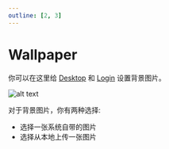 ```yaml
---
outline: [2, 3]
---
```


# Wallpaper

你可以在这里给 [Desktop](../desktop.md) 和 [Login](../setup/login.md) 设置背景图片。

![alt text](/images/how-to/terminus/wallpaper.png)

对于背景图片，你有两种选择:

- 选择一张系统自带的图片
- 选择从本地上传一张图片
